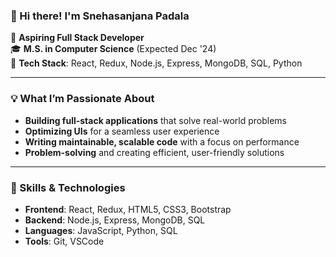 ### 👋 Hi there! I'm Snehasanjana Padala

🚀 **Aspiring Full Stack Developer**  
🎓 **M.S. in Computer Science** (Expected Dec '24)  
🔧 **Tech Stack**: React, Redux, Node.js, Express, MongoDB, SQL, Python

---

### 💡 What I’m Passionate About
- **Building full-stack applications** that solve real-world problems
- **Optimizing UIs** for a seamless user experience
- **Writing maintainable, scalable code** with a focus on performance
- **Problem-solving** and creating efficient, user-friendly solutions

---

### 🔧 Skills & Technologies
- **Frontend**: React, Redux, HTML5, CSS3, Bootstrap
- **Backend**: Node.js, Express, MongoDB, SQL
- **Languages**: JavaScript, Python, SQL
- **Tools**: Git, VSCode




